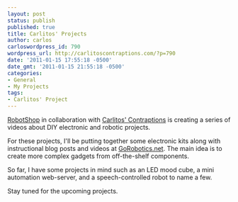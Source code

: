 ```yaml
---
layout: post
status: publish
published: true
title: Carlitos' Projects
author: carlos
carloswordpress_id: 790
wordpress_url: http://carlitoscontraptions.com/?p=790
date: '2011-01-15 17:55:18 -0500'
date_gmt: '2011-01-15 21:55:18 -0500'
categories:
- General
- My Projects
tags:
- Carlitos' Project
---
```

[RobotShop](http://www.robotshop.com/) in collaboration with [Carlitos' Contraptions](http://carlitoscontraptions.com) is creating a series of videos about DIY electronic and robotic projects.

For these projects, I'll be putting together some electronic kits along with instructional blog posts and videos at [GoRobotics.net](http://www.robotshop.com/gorobotics/ "GoRobotics.net"). The main idea is to create more complex gadgets from off-the-shelf components.

So far, I have some projects in mind such as an LED mood cube, a mini automation web-server, and a speech-controlled robot to name a few.

Stay tuned for the upcoming projects.